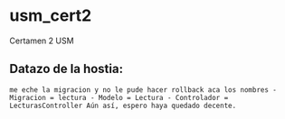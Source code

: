 # usm_cert2
Certamen 2 USM
## Datazo de la hostia:
``
    me eche la migracion y no le pude hacer rollback
    aca los nombres
    - Migracion = lectura
    - Modelo = Lectura
    - Controlador = LecturasController
    Aún así, espero haya quedado decente.
``